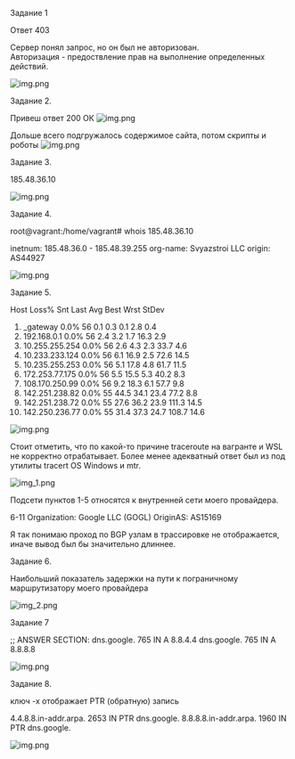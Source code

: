 Задание 1

Ответ 403 

Сервер понял запрос, но он был не авторизован. \
Авторизация - предоствление прав на выполнение определенных действий.

![img.png](img/img.png)

Задание 2.

Привеш ответ 200 ОК
![img.png](img/img1.png)

Дольше всего подгружалось содержимое сайта, потом скрипты и роботы
![img.png](img/img2.png)

Задание 3.

185.48.36.10 

![img.png](img/img3.png)

Задание 4.

root@vagrant:/home/vagrant# whois 185.48.36.10

inetnum:        185.48.36.0 - 185.48.39.255
org-name:       Svyazstroi LLC
origin:         AS44927

![img.png](img/img4.png)

Задание 5.

 Host                                                                                                                        Loss%   Snt   Last   Avg  Best  Wrst StDev
 1. _gateway                                                                                                                  0.0%    56    0.1   0.3   0.1   2.8   0.4
 2. 192.168.0.1                                                                                                               0.0%    56    2.4   3.2   1.7  16.3   2.9
 3. 10.255.255.254                                                                                                            0.0%    56    2.6   4.3   2.3  33.7   4.6
 4. 10.233.233.124                                                                                                            0.0%    56    6.1  16.9   2.5  72.6  14.5
 5. 10.235.255.253                                                                                                            0.0%    56    5.1  17.8   4.8  61.7  11.5
 7. 172.253.77.175                                                                                                            0.0%    56    5.5  15.5   5.3  40.2   8.3
 8. 108.170.250.99                                                                                                            0.0%    56    9.2  18.3   6.1  57.7   9.8
 9. 142.251.238.82                                                                                                            0.0%    55   44.5  34.1  23.4  77.2   8.8
10. 142.251.238.72                                                                                                            0.0%    55   27.6  36.2  23.9 111.3  14.5
11. 142.250.236.77                                                                                                            0.0%    55   31.4  37.3  24.7 108.7  14.6

![img.png](img/img5.png)

Стоит отметить, что по какой-то причине traceroute на вагранте и WSL
не корректно отрабатывает. Более менее адекватный ответ был из под утилиты 
tracert OS Windows и mtr.

![img_1.png](img/img6.png)

Подсети пунктов 1-5 относятся к внутренней сети моего провайдера.

6-11
Organization:   Google LLC (GOGL)
OriginAS:       AS15169

Я так понимаю проход по BGP узлам в трассировке не отображается, иначе вывод был
бы значительно длиннее.

Задание 6.

Наибольший показатель задержки на пути к пограничному маршрутизатору моего провайдера

![img_2.png](img/img7.png)

Задание 7

;; ANSWER SECTION:
dns.google.             765     IN      A       8.8.4.4
dns.google.             765     IN      A       8.8.8.8

![img.png](img/img8.png)

Задание 8.

ключ -х отображает PTR (обратную) запись

4.4.8.8.in-addr.arpa.   2653    IN      PTR     dns.google.
8.8.8.8.in-addr.arpa.   1960    IN      PTR     dns.google.

![img.png](img/img9.png)